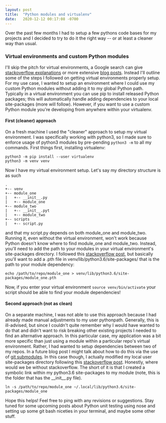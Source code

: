 ```yaml
---
layout: post
title:  "Python modules and virtualenv"
date:   2020-12-12 00:17:08 -0700
---
```


Over the past few months I had to setup a few pythons code bases for my projects and I decided to try to do it the right way -- or at least a cleaner way than usual.

### Virtual environments and custom Python modules
I'll skip the pitch for virtual environments, a Google search can give [stackoverflow explanations](https://stackoverflow.com/questions/41972261/what-is-a-virtualenv-and-why-should-i-use-one) or more extensive [blog posts](https://realpython.com/python-virtual-environments-a-primer/). Instead I'll outline some of the steps I followed on getting virtual environments properly setup. For my use case, I wanted to setup an environment where I could use my custom Python modules without adding it to my global Python path. Typically in a virtual environment you can use pip to install released Python packages; this will automatically handle adding dependencies to your local site-packages (more will follow). However, if you want to use a custom Python module you're developing from anywhere within your virtualenv.

#### First (cleaner) approach
On a fresh machine I used the "cleaner" approach to setup my virtual environment. I was specifically working with python3, so I made sure to enforce usage of python3 modules by pre-pending `python3 -m` to all my commands. First things first, installing virtualenv:
```
python3 -m pip install --user virtualenv
python3 -m venv venv
```

Now I have my virtual environment setup. Let's say my directory structure is as such
```
.
+-- venv
+-- module_one
|   +-- __init__.py
|   +-- module_one
+-- module_two
|   +-- __init__.pyt
|   +-- module_two
+-- scripts
|   +-- script.py
```

and that my script.py depends on both module_one and module_two. Running it, even without the virtual environment, won't work because Python doesn't know where to find module_one and module_two. Instead, you'll need to add the path to your modules in your virtual environment's site-packages directory. I followed this [stackoverflow post](https://stackoverflow.com/questions/10738919/how-do-i-add-a-path-to-pythonpath-in-virtualenv), but basically you'll want to add a .pth file in venv/lib/python3.6/site-packages/ that is the path to your module dependency:
```
echo /path/to/repo/module_one > venv/lib/python3.6/site-packages/module_one.pth
```

Now, if you enter your virtual environment `source venv/bin/activate` your script should be able to find your module dependencies!

#### Second approach (not as clean)
On a separate machine, I was not able to use this approach because I had already made manual adjustments to my user pythonpath. Generally, this is ill-advised, but since I couldn't quite remember why I would have wanted to do that and didn't want to risk breaking other existing projects I needed to find an alternative approach. In this particular case, my application was a bit more specific than just using a module within a particular repo's virtual environment. Rather, I had wanted to setup dependencies between two of my repos. In a future blog post I might talk about how to do this via the use of [git submodules](https://git-scm.com/book/en/v2/Git-Tools-Submodules). In this case though, I actually modified my local user site-packages directory following this [stackoverflow post](https://stackoverflow.com/questions/16196268/where-should-i-put-my-own-python-module-so-that-it-can-be-imported). Honestly, where would we be without stackoverflow. The short of it is that I created a symbolic link within my python3.6 site-packages to my module (note, this is the folder that has the \_\_init\_\_.py file).
```
ln -s /path/to/repo/module_one ~/.local/lib/python3.6/site-packages/module_one
```

Hope this helps! Feel free to ping with any revisions or suggestions. Stay tuned for some upcoming posts about Python unit testing using nose and setting up some git bash niceties in your terminal, and maybe some other stuff.